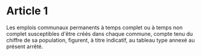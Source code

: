 # Article 1

Les emplois communaux permanents à temps complet ou à temps non complet susceptibles d'être créés dans chaque commune, compte tenu du chiffre de sa population, figurent, à titre indicatif, au tableau type annexé au présent arrêté.

